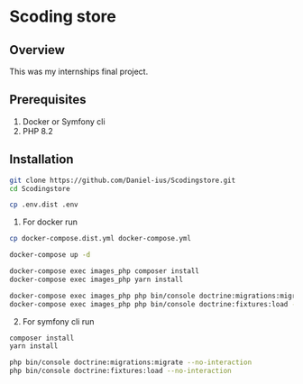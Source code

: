 # Scoding store

## Overview
This was my internships final project.

## Prerequisites
1. Docker or Symfony cli
2. PHP 8.2



## Installation
```bash
git clone https://github.com/Daniel-ius/Scodingstore.git
cd Scodingstore
```

```bash
cp .env.dist .env
```

1. For docker run
```bash
cp docker-compose.dist.yml docker-compose.yml 
```
```bash
docker-compose up -d
```
```bash 
docker-compose exec images_php composer install
docker-compose exec images_php yarn install
```
```bash
docker-compose exec images_php php bin/console doctrine:migrations:migrate --no-interaction
docker-compose exec images_php php bin/console doctrine:fixtures:load --no-interaction 
```
2. For symfony cli run
```bash 
composer install
yarn install
```
```bash
php bin/console doctrine:migrations:migrate --no-interaction
php bin/console doctrine:fixtures:load --no-interaction 
```